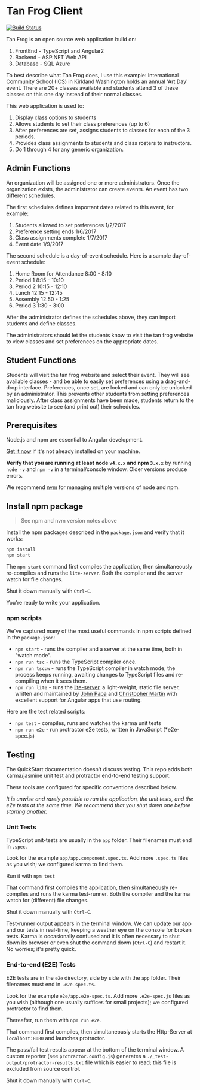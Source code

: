 # Tan Frog Client
[![Build Status][travis-badge]][travis-badge-url]

Tan Frog is an open source web application build on:
1. FrontEnd - TypeScript and Angular2
2. Backend - ASP.NET Web API
3. Database - SQL Azure

To best describe what Tan Frog does, I use this example:
International Community School (ICS) in Kirkland Washington holds an annual 'Art Day' event. There are 20+ classes available and students attend 3 of these classes 
on this one day instead of their normal classes.

This web application is used to:
1. Display class options to students
2. Allows students to set their class preferences (up to 6)
3. After preferences are set, assigns students to classes for each of the 3 periods.
4. Provides class assignments to students and class rosters to instructors.
5. Do 1 through 4 for any generic organization. 

## Admin Functions
An organization will be assigned one or more administrators.  Once the organization exists, the administrator can create events.
An event has two different schedules.

The first schedules defines important dates related to this event, for example:
1. Students allowed to set preferences 1/2/2017
2. Preference setting ends 1/6/2017
3. Class assignments complete 1/7/2017
4. Event date 1/9/2017

The second schedule is a day-of-event schedule.  Here is a sample day-of-event schedule:
1. Home Room for Attendance 8:00 - 8:10
2. Period 1 8:15 - 10:10
3. Period 2 10:15 - 12:10
4. Lunch 12:15 - 12:45
5. Assembly 12:50 - 1:25
6. Period 3 1:30 - 3:00

After the administrator defines the schedules above, they can import students and define classes.

The administrators should let the students know to visit the tan frog website to view classes and set preferences on the appropriate dates.

## Student Functions
Students will visit the tan frog website and select their event.  They will see available classes - and be able to easily set preferences using a drag-and-drop interface.
Preferences, once set, are locked and can only be unlocked by an administrator.  This prevents other students from setting preferences maliciously.  After class assignments
have been made, students return to the tan frog website to see (and print out) their schedules.  

## Prerequisites

Node.js and npm are essential to Angular development. 
    
<a href="https://docs.npmjs.com/getting-started/installing-node" target="_blank" title="Installing Node.js and updating npm">
Get it now</a> if it's not already installed on your machine.
 
**Verify that you are running at least node `v4.x.x` and npm `3.x.x`**
by running `node -v` and `npm -v` in a terminal/console window.
Older versions produce errors.

We recommend [nvm](https://github.com/creationix/nvm) for managing multiple versions of node and npm.

## Install npm package
> See npm and nvm version notes above

Install the npm packages described in the `package.json` and verify that it works:

```bash
npm install
npm start
```

The `npm start` command first compiles the application, 
then simultaneously re-compiles and runs the `lite-server`.
Both the compiler and the server watch for file changes.

Shut it down manually with `Ctrl-C`.

You're ready to write your application.

### npm scripts

We've captured many of the most useful commands in npm scripts defined in the `package.json`:

* `npm start` - runs the compiler and a server at the same time, both in "watch mode".
* `npm run tsc` - runs the TypeScript compiler once.
* `npm run tsc:w` - runs the TypeScript compiler in watch mode; the process keeps running, awaiting changes to TypeScript files and re-compiling when it sees them.
* `npm run lite` - runs the [lite-server](https://www.npmjs.com/package/lite-server), a light-weight, static file server, written and maintained by
[John Papa](https://github.com/johnpapa) and
[Christopher Martin](https://github.com/cgmartin)
with excellent support for Angular apps that use routing.

Here are the test related scripts:
* `npm test` - compiles, runs and watches the karma unit tests
* `npm run e2e` - run protractor e2e tests, written in JavaScript (*e2e-spec.js)

## Testing

The QuickStart documentation doesn't discuss testing.
This repo adds both karma/jasmine unit test and protractor end-to-end testing support.

These tools are configured for specific conventions described below.

*It is unwise and rarely possible to run the application, the unit tests, and the e2e tests at the same time.
We recommend that you shut down one before starting another.*

### Unit Tests
TypeScript unit-tests are usually in the `app` folder. Their filenames must end in `.spec`.

Look for the example `app/app.component.spec.ts`.
Add more `.spec.ts` files as you wish; we configured karma to find them.

Run it with `npm test`

That command first compiles the application, then simultaneously re-compiles and runs the karma test-runner.
Both the compiler and the karma watch for (different) file changes.

Shut it down manually with `Ctrl-C`.

Test-runner output appears in the terminal window.
We can update our app and our tests in real-time, keeping a weather eye on the console for broken tests.
Karma is occasionally confused and it is often necessary to shut down its browser or even shut the command down (`Ctrl-C`) and
restart it. No worries; it's pretty quick.

### End-to-end (E2E) Tests

E2E tests are in the `e2e` directory, side by side with the `app` folder.
Their filenames must end in `.e2e-spec.ts`.

Look for the example `e2e/app.e2e-spec.ts`.
Add more `.e2e-spec.js` files as you wish (although one usually suffices for small projects);
we configured protractor to find them.

Thereafter, run them with `npm run e2e`.

That command first compiles, then simultaneously starts the Http-Server at `localhost:8080`
and launches protractor.  

The pass/fail test results appear at the bottom of the terminal window.
A custom reporter (see `protractor.config.js`) generates a  `./_test-output/protractor-results.txt` file
which is easier to read; this file is excluded from source control.

Shut it down manually with `Ctrl-C`.

[travis-badge]: https://travis-ci.org/angular/quickstart.svg?branch=master
[travis-badge-url]: https://travis-ci.org/angular/quickstart
